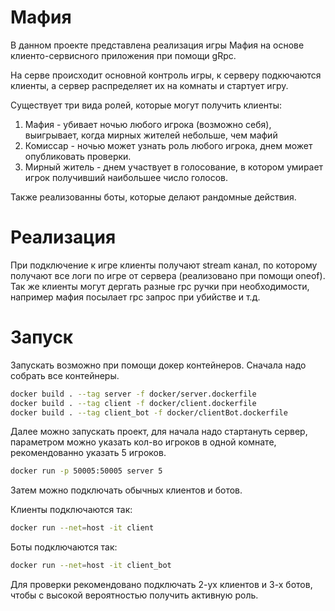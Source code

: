# Мафия

В данном проекте представлена реализация игры Мафия на основе клиенто-сервисного приложения при помощи gRpc.

На серве происходит основной контроль игры, к серверу подкючаются клиенты, а сервер распределяет их на комнаты и стартует игру.

Существует три вида ролей, которые могут получить клиенты:

1) Мафия - убивает ночью любого игрока (возможно себя), выигрывает, когда мирных жителей небольше, чем мафий
2) Комиссар - ночью может узнать роль любого игрока, днем может опубликовать проверки.
3) Мирный житель - днем участвует в голосование, в котором умирает игрок получивший наибольшее число голосов.

Также реализованны боты, которые делают рандомные действия.

# Реализация

При подключение к игре клиенты получают stream канал, по которому получают все логи по игре от сервера (реализовано при помощи oneof). Так же клиенты могут дергать разные rpc ручки при необходимости, например мафия посылает rpc запрос при убийстве и т.д. 

# Запуск

Запускать возможно при помощи докер контейнеров. Сначала надо собрать все контейнеры.

```bash
docker build . --tag server -f docker/server.dockerfile 
docker build . --tag client -f docker/client.dockerfile 
docker build . --tag client_bot -f docker/clientBot.dockerfile 
```
Далее можно запускать проект, для начала надо стартануть сервер, параметром можно указать кол-во игроков в одной комнате, рекомендованно указать 5 игроков.

```bash
docker run -p 50005:50005 server 5
```
Затем можно подключать обычных клиентов и ботов. 

Клиенты подключаются так:
```bash
docker run --net=host -it client
```
Боты подключаются так:
```bash
docker run --net=host -it client_bot
```
Для проверки рекомендовано подключать 2-ух клиентов и 3-х ботов, чтобы с высокой вероятностью получить активную роль.
